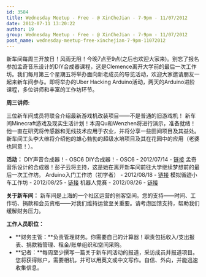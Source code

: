 ```yaml
---
id: 3584
title: Wednesday Meetup - Free - @ XinCheJian - 7-9pm - 11/07/2012
date: 2012-07-11 13:20:22
author: 19
group: Wednesday Meetup - Free - @ XinCheJian - 7-9pm - 11/07/2012
post_name: wednesday-meetup-free-xinchejian-7-9pm-11072012
---
```


新车间每周三开放日！风雨无阻！今晚7点至9点(之后也欢迎大家来)。别忘了报名参加孟奇音乐设计的DIY合成器课程，这是Clemence离开大学前的最后一次工作坊。我们每月第三个星期五将举办面向新老成员的导览活动，欢迎大家邀请朋友一起来新车间参与。即将举办的Uber Hacking Arduino活动，两天的Arduino进阶课程，多位讲师和丰富的工作坊环节。

**周三讲师:**

三位新车间成员将联合介绍最新游戏机改装项目——不是普通的旧游戏机！ 新车间Minecraft游戏及现实生活计划！本周Qu和Wenzhen将进行演示，准备就绪！他一直在研究将传感器和无线技术应用于农业，并将分享一些田间项目及其益处。新车间工头李大维将介绍他的雄心勃勃的超级水培项目及其在花园中的应用（老婆也同意！）。

**活动：**
DIY声音合成器！- OSC6 DIY合成器！- OSC6 - 2012/07/14 - [链接](http://xinchejian.com/event/?ee=139)
孟奇音乐设计的合成器！彭子云将主持，这是她在离开新车间前往大学继续梦想前的最后一次工作坊。
Arduino入门工作坊（初学者） - 2012/08/18 - [链接](http://xinchejian.com/event/?ee=140)
模拟循迹小车工作坊 - 2012/08/25 - [链接](http://xinchejian.com/event/?ee=138)
机器人竞赛 - 2012/08/26 - [链接](http://xinchejian.com/event/?ee=137)

**关于新车间：**
新车间是上海的一个社区运营的创客空间。您的支持——时间、工作坊、捐款和会员资格——对我们维持运营至关重要。请考虑回馈支持，帮助我们缓解财务压力。

**工作人员职位：**

* **财务主管：**负责管理财务。你需要自己的计算器！职责包括收入/支出报表、捐款箱管理、租金/账单组织和空间采购。
* **记者：**每周至少撰写一篇关于新车间活动的报道，采访成员并报道项目。您将获得账户，需要相机，并可以用英文或中文写作。自信、外向，并能迅速收集信息。